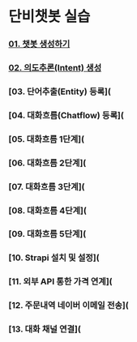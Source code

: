 # 단비챗봇 실습
### [01. 챗봇 생성하기](02.%20%EC%9D%98%EB%8F%84%EC%B6%94%EB%A1%A0(Intent)%20%EC%83%9D%EC%84%B1.md)
### [02. 의도추론(Intent) 생성](02.%20의도추론(Intent)%20생성.md)
### [03. 단어추출(Entity) 등록](
### [04. 대화흐름(Chatflow) 등록](
### [05. 대화흐름 1단계](
### [06. 대화흐름 2단계](
### [07. 대화흐름 3단계](
### [08. 대화흐름 4단계](
### [09. 대화흐름 5단계](
### [10. Strapi 설치 및 설정](
### [11. 외부 API 통한 가격 연계](
### [12. 주문내역 네이버 이메일 전송](
### [13. 대화 채널 연결](
